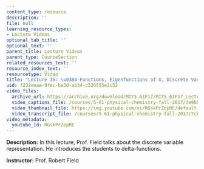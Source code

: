 ```yaml
---
content_type: resource
description: ''
file: null
learning_resource_types:
- Lecture Videos
optional_tab_title: ''
optional_text: ''
parent_title: Lecture Videos
parent_type: CourseSection
related_resources_text: ''
resource_index_text: ''
resourcetype: Video
title: "Lecture 35: \u03B4-Functions, Eigenfunctions of X, Discrete Variable Representation"
uid: f232eeae-9fec-ba3d-ab34-c326555e2c52
video_files:
  archive_url: https://archive.org/download/MIT5.61F17/MIT5_61F17_Lecture_35_300k.mp4
  video_captions_file: /courses/5-61-physical-chemistry-fall-2017/de9bb1f3187356f7a80a7360f5281428_RGskPrZopRE.vtt
  video_thumbnail_file: https://img.youtube.com/vi/RGskPrZopRE/default.jpg
  video_transcript_file: /courses/5-61-physical-chemistry-fall-2017/7cb65041959d770e6c48d84f38943325_RGskPrZopRE.pdf
video_metadata:
  youtube_id: RGskPrZopRE
---
```


**Description:** In this lecture, Prof. Field talks about the discrete variable representation. He introduces the students to delta-functions.

**Instructor:** Prof. Robert Field
